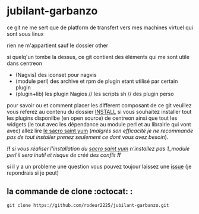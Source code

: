 # jubilant-garbanzo

ce git ne me sert que de platform de transfert vers mes machines virtuel qui sont sous linux

rien ne m'appartient sauf le dossier other 

si quelq'un tombe la dessus, ce git contient des éléments qui me sont utile dans centreon 

- (Nagvis) des iconset pour nagvis
- (module perl) des archive et rpm de plugin etant utilisé par certain plugin
- (plugin+lib) les plugin Nagios // les scripts sh // des plugin perso

pour savoir ou et comment placer les different composant de ce git veuillez vous referez au contenu du dossier [INSTALL](https://github.com/rodeur2225/jubilant-garbanzo/tree/master/INSTALL)
si vous souhaitez installer tout les plugins disponilbe (en open source) de centreon ainsi que tout les widgets 
  (le tout avec les dépendance au module perl et au librairie qui vont avec)
allez lire [le sacro saint yum](https://github.com/rodeur2225/jubilant-garbanzo/blob/master/le%20sacro%20saint%20yum) (_malgrés son efficacité je ne recommande pas de tout installer prenez seulement ce dont vous avez besoin_).

_**!!** si vous réaliser l'installation du [sacro saint yum](https://github.com/rodeur2225/jubilant-garbanzo/blob/master/le%20sacro%20saint%20yum) n'installez pas 1_module perl il sera inutil et risque de créé des conflit **!!**_

si il y a un probleme une question vous pouvez toujour laissez une [issue](https://github.com/rodeur2225/jubilant-garbanzo/issues) (je repondrais si je peut)
  
  ## la commande de clone :octocat: :
  
  ```Shell
  git clone https://github.com/rodeur2225/jubilant-garbanzo.git
  ```
